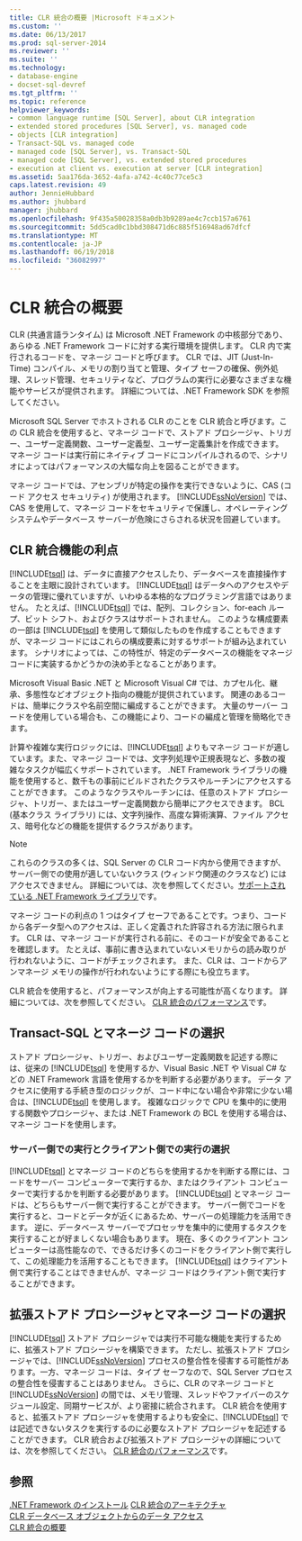 ```yaml
---
title: CLR 統合の概要 |Microsoft ドキュメント
ms.custom: ''
ms.date: 06/13/2017
ms.prod: sql-server-2014
ms.reviewer: ''
ms.suite: ''
ms.technology:
- database-engine
- docset-sql-devref
ms.tgt_pltfrm: ''
ms.topic: reference
helpviewer_keywords:
- common language runtime [SQL Server], about CLR integration
- extended stored procedures [SQL Server], vs. managed code
- objects [CLR integration]
- Transact-SQL vs. managed code
- managed code [SQL Server], vs. Transact-SQL
- managed code [SQL Server], vs. extended stored procedures
- execution at client vs. execution at server [CLR integration]
ms.assetid: 5aa176da-3652-4afa-a742-4c40c77ce5c3
caps.latest.revision: 49
author: JennieHubbard
ms.author: jhubbard
manager: jhubbard
ms.openlocfilehash: 9f435a50028358a0db3b9289ae4c7ccb157a6761
ms.sourcegitcommit: 5dd5cad0c1bbd308471d6c885f516948ad67dfcf
ms.translationtype: MT
ms.contentlocale: ja-JP
ms.lasthandoff: 06/19/2018
ms.locfileid: "36082997"
---
```

# <a name="overview-of-clr-integration"></a>CLR 統合の概要
  CLR (共通言語ランタイム) は Microsoft .NET Framework の中核部分であり、あらゆる .NET Framework コードに対する実行環境を提供します。 CLR 内で実行されるコードを、マネージ コードと呼びます。 CLR では、JIT (Just-In-Time) コンパイル、メモリの割り当てと管理、タイプ セーフの確保、例外処理、スレッド管理、セキュリティなど、プログラムの実行に必要なさまざまな機能やサービスが提供されます。  詳細については、.NET Framework SDK を参照してください。  
  
 Microsoft SQL Server でホストされる CLR のことを CLR 統合と呼びます。この CLR 統合を使用すると、マネージ コードで、ストアド プロシージャ、トリガー、ユーザー定義関数、ユーザー定義型、ユーザー定義集計を作成できます。 マネージ コードは実行前にネイティブ コードにコンパイルされるので、シナリオによってはパフォーマンスの大幅な向上を図ることができます。  
  
 マネージ コードでは、アセンブリが特定の操作を実行できないように、CAS (コード アクセス セキュリティ) が使用されます。 [!INCLUDE[ssNoVersion](../../../includes/ssnoversion-md.md)] では、CAS を使用して、マネージ コードをセキュリティで保護し、オペレーティング システムやデータベース サーバーが危険にさらされる状況を回避しています。  
  
## <a name="advantages-of-clr-integration"></a>CLR 統合機能の利点  
 [!INCLUDE[tsql](../../../includes/tsql-md.md)] は、データに直接アクセスしたり、データベースを直接操作することを主眼に設計されています。 [!INCLUDE[tsql](../../../includes/tsql-md.md)] はデータへのアクセスやデータの管理に優れていますが、いわゆる本格的なプログラミング言語ではありません。 たとえば、[!INCLUDE[tsql](../../../includes/tsql-md.md)] では、配列、コレクション、for-each ループ、ビット シフト、およびクラスはサポートされません。 このような構成要素の一部は [!INCLUDE[tsql](../../../includes/tsql-md.md)] を使用して類似したものを作成することもできますが、マネージ コードにはこれらの構成要素に対するサポートが組み込まれています。 シナリオによっては、この特性が、特定のデータベースの機能をマネージ コードに実装するかどうかの決め手となることがあります。  
  
 Microsoft Visual Basic .NET と Microsoft Visual C# では、カプセル化、継承、多態性などオブジェクト指向の機能が提供されています。 関連のあるコードは、簡単にクラスや名前空間に編成することができます。 大量のサーバー コードを使用している場合も、この機能により、コードの編成と管理を簡略化できます。  
  
 計算や複雑な実行ロジックには、[!INCLUDE[tsql](../../../includes/tsql-md.md)] よりもマネージ コードが適しています。また、マネージ コードでは、文字列処理や正規表現など、多数の複雑なタスクが幅広くサポートされています。 .NET Framework ライブラリの機能を使用すると、数千もの事前にビルドされたクラスやルーチンにアクセスすることができます。 このようなクラスやルーチンには、任意のストアド プロシージャ、トリガー、またはユーザー定義関数から簡単にアクセスできます。 BCL (基本クラス ライブラリ) には、文字列操作、高度な算術演算、ファイル アクセス、暗号化などの機能を提供するクラスがあります。  
  
> [!NOTE]  
>  これらのクラスの多くは、SQL Server の CLR コード内から使用できますが、サーバー側での使用が適していないクラス (ウィンドウ関連のクラスなど) にはアクセスできません。 詳細については、次を参照してください。[サポートされている .NET Framework ライブラリ](database-objects/supported-net-framework-libraries.md)です。  
  
 マネージ コードの利点の 1 つはタイプ セーフであることです。つまり、コードから各データ型へのアクセスは、正しく定義された許容される方法に限られます。 CLR は、マネージ コードが実行される前に、そのコードが安全であることを確認します。 たとえば、事前に書き込まれていないメモリからの読み取りが行われないように、コードがチェックされます。 また、CLR は、コードからアンマネージ メモリの操作が行われないようにする際にも役立ちます。  
  
 CLR 統合を使用すると、パフォーマンスが向上する可能性が高くなります。 詳細については、次を参照してください。 [CLR 統合のパフォーマンス](clr-integration-architecture-performance.md)です。  
  
## <a name="choosing-between-transact-sql-and-managed-code"></a>Transact-SQL とマネージ コードの選択  
 ストアド プロシージャ、トリガー、およびユーザー定義関数を記述する際には、従来の [!INCLUDE[tsql](../../../includes/tsql-md.md)] を使用するか、Visual Basic .NET や Visual C# などの .NET Framework 言語を使用するかを判断する必要があります。 データ アクセスに使用する手続き型のロジックが、コード中にない場合や非常に少ない場合は、[!INCLUDE[tsql](../../../includes/tsql-md.md)] を使用します。 複雑なロジックで CPU を集中的に使用する関数やプロシージャ、または .NET Framework の BCL を使用する場合は、マネージ コードを使用します。  
  
### <a name="choosing-between-execution-in-the-server-and-execution-in-the-client"></a>サーバー側での実行とクライアント側での実行の選択  
 [!INCLUDE[tsql](../../../includes/tsql-md.md)] とマネージ コードのどちらを使用するかを判断する際には、コードをサーバー コンピューターで実行するか、またはクライアント コンピューターで実行するかを判断する必要があります。 [!INCLUDE[tsql](../../../includes/tsql-md.md)] とマネージ コードは、どちらもサーバー側で実行することができます。 サーバー側でコードを実行すると、コードとデータが近くにあるため、サーバーの処理能力を活用できます。 逆に、データベース サーバーでプロセッサを集中的に使用するタスクを実行することが好ましくない場合もあります。 現在、多くのクライアント コンピューターは高性能なので、できるだけ多くのコードをクライアント側で実行して、この処理能力を活用することもできます。 [!INCLUDE[tsql](../../../includes/tsql-md.md)] はクライアント側で実行することはできませんが、マネージ コードはクライアント側で実行することができます。  
  
## <a name="choosing-between-extended-stored-procedures-and-managed-code"></a>拡張ストアド プロシージャとマネージ コードの選択  
 [!INCLUDE[tsql](../../../includes/tsql-md.md)] ストアド プロシージャでは実行不可能な機能を実行するために、拡張ストアド プロシージャを構築できます。 ただし、拡張ストアド プロシージャでは、[!INCLUDE[ssNoVersion](../../../includes/ssnoversion-md.md)] プロセスの整合性を侵害する可能性があります。一方、マネージ コードは、タイプ セーフなので、SQL Server プロセスの整合性を侵害することはありません。 さらに、CLR のマネージ コードと [!INCLUDE[ssNoVersion](../../../includes/ssnoversion-md.md)] の間では、メモリ管理、スレッドやファイバーのスケジュール設定、同期サービスが、より密接に統合されます。 CLR 統合を使用すると、拡張ストアド プロシージャを使用するよりも安全に、[!INCLUDE[tsql](../../../includes/tsql-md.md)] では記述できないタスクを実行するのに必要なストアド プロシージャを記述することができます。 CLR 統合および拡張ストアド プロシージャの詳細については、次を参照してください。 [CLR 統合のパフォーマンス](clr-integration-architecture-performance.md)です。  
  
## <a name="see-also"></a>参照  
 [.NET Framework のインストール](http://technet.microsoft.com/library/ms166014\(v=SQL.105\).aspx)   
 [CLR 統合のアーキテクチャ](../../database-engine/dev-guide/architecture-of-clr-integration.md)   
 [CLR データベース オブジェクトからのデータ アクセス](data-access/data-access-from-clr-database-objects.md)   
 [CLR 統合の概要](database-objects/getting-started-with-clr-integration.md)  
  
  